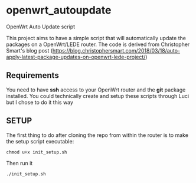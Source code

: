 # openwrt_autoupdate
OpenWrt Auto Update script

This project aims to have a simple script that will automatically update the packages on a OpenWrt/LEDE router.
The code is derived from Christopher Smart's blog post (https://blog.christophersmart.com/2018/03/18/auto-apply-latest-package-updates-on-openwrt-lede-project/)

## Requirements
You need to have **ssh** access to your OpenWrt router and the **git** package installed. 
You could technically create and setup these scripts through Luci but I chose to do it this way

## SETUP

The first thing to do after cloning the repo from within the router is to make the setup script executable:
```
chmod u+x init_setup.sh
```

Then run it
```
./init_setup.sh
```


